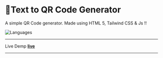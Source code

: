 # 📌Text to QR Code Generator

A simple QR Code generator. Made using HTML 5, Tailwind CSS &amp; Js !! 

![Languages](https://skillicons.dev/icons?i=html,css,tailwind,js)

---------------------------------------------
  Live Demp [**live**](https://AyanPaL7876.github.io/Text-to-QR-generator/) 

---------------------------------------------
